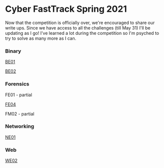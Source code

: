 # Cyber FastTrack Spring 2021

Now that the competition is officially over, we're encouraged to share our write ups. Since we have access to all the challenges (till May 31) I'll be updating as I go! I've learned a lot during the competition so I'm psyched to try to solve as many more as I can.

### Binary
[BE01](https://github.com/eching11/ctfs/blob/main/binary/BE01.md)

[BE02](https://github.com/eching11/ctfs/blob/main/binary/BE02.md)

### Forensics
FE01 - partial

[FE04](https://github.com/eching11/ctfs/blob/main/forensics/FE04.md)

FM02 - partial

### Networking
[NE01](https://github.com/eching11/ctfs/blob/main/networking/NE01.md)

### Web
[WE02](https://github.com/eching11/ctfs/blob/main/web/WE02.md)
